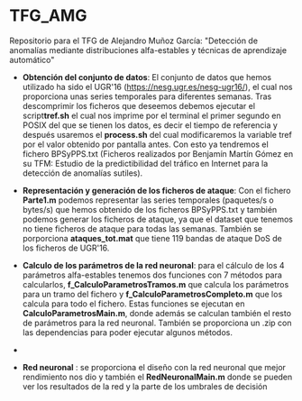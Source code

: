 # TFG_AMG
Repositorio para el TFG de Alejandro Muñoz García: "Detección de anomalías mediante distribuciones alfa-estables y técnicas de aprendizaje automático"

- **Obtención del conjunto de datos**: El conjunto de datos que hemos utilizado ha sido el UGR'16 (https://nesg.ugr.es/nesg-ugr16/), el cual nos proporciona unas series temporales para diferentes semanas. Tras descomprimir los ficheros que deseemos debemos ejecutar el script**tref.sh** el
cual nos imprime por el terminal el primer segundo en POSIX del que se tienen los datos, es decir el
tiempo de referencia y después usaremos el **process.sh** del cual modificaremos la variable tref por el valor obtenido por pantalla antes. Con esto ya tendremos el fichero BPSyPPS.txt (Ficheros realizados por Benjamín Martín Gómez en su TFM: Estudio de la predictibilidad del tráfico en Internet para la detección de anomalías sutiles). 

- **Representación y generación de los ficheros de ataque**: Con el fichero **Parte1.m** podemos representar las series temporales (paquetes/s o bytes/s) que hemos obtenido de los ficheros BPSyPPS.txt y también podemos generar los ficheros de ataque, ya que el dataset que tenemos no tiene ficheros de ataque para todas las semanas. También se porporciona **ataques_tot.mat** que tiene 119 bandas de ataque DoS de los ficheros de UGR'16. 

- **Calculo de los parámetros de la red neuronal**: para el cálculo de los 4 parámetros alfa-estables tenemos dos funciones con 7 métodos para calcularlos, **f_CalculoParametrosTramos.m** que calcula los parámetros para un tramo del fichero y **f_CalculoParametrosCompleto.m** que los calcula para todo el fichero. Estas funciones se ejecutan en **CalculoParametrosMain.m**, donde además se calculan también el resto de parámetros para la red neuronal.  También se proporciona un .zip con las dependencias para poder ejecutar algunos métodos.
- 
- **Red neuronal** : se proporciona el diseño con la red neuronal que mejor rendimiento nos dio y también el **RedNeuronalMain.m** donde se pueden ver los resultados de la red y la parte de los umbrales de decisión
